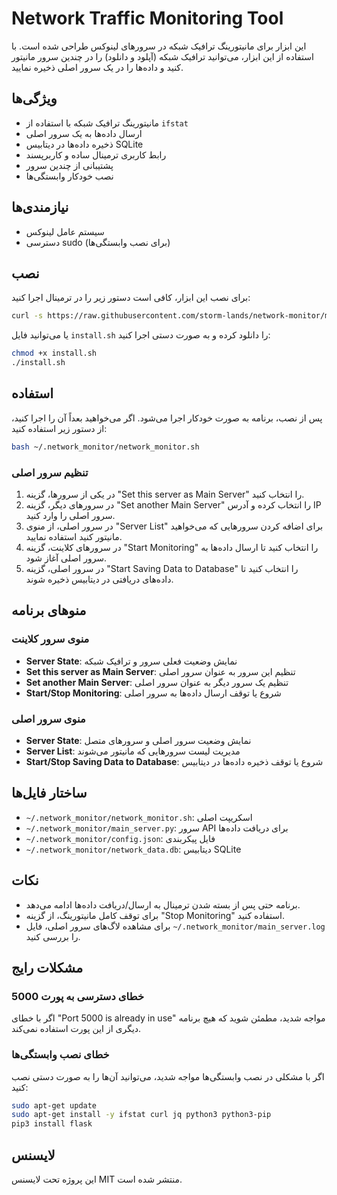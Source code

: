 # Network Traffic Monitoring Tool

این ابزار برای مانیتورینگ ترافیک شبکه در سرورهای لینوکس طراحی شده است. با استفاده از این ابزار، می‌توانید ترافیک شبکه (آپلود و دانلود) را در چندین سرور مانیتور کنید و داده‌ها را در یک سرور اصلی ذخیره نمایید.

## ویژگی‌ها

- مانیتورینگ ترافیک شبکه با استفاده از `ifstat`
- ارسال داده‌ها به یک سرور اصلی
- ذخیره داده‌ها در دیتابیس SQLite
- رابط کاربری ترمینال ساده و کاربرپسند
- پشتیبانی از چندین سرور
- نصب خودکار وابستگی‌ها

## نیازمندی‌ها

- سیستم عامل لینوکس
- دسترسی sudo (برای نصب وابستگی‌ها)

## نصب

برای نصب این ابزار، کافی است دستور زیر را در ترمینال اجرا کنید:

```bash
curl -s https://raw.githubusercontent.com/storm-lands/network-monitor/main/install.sh | bash
```

یا می‌توانید فایل `install.sh` را دانلود کرده و به صورت دستی اجرا کنید:

```bash
chmod +x install.sh
./install.sh
```

## استفاده

پس از نصب، برنامه به صورت خودکار اجرا می‌شود. اگر می‌خواهید بعداً آن را اجرا کنید، از دستور زیر استفاده کنید:

```bash
bash ~/.network_monitor/network_monitor.sh
```

### تنظیم سرور اصلی

1. در یکی از سرورها، گزینه "Set this server as Main Server" را انتخاب کنید.
2. در سرورهای دیگر، گزینه "Set another Main Server" را انتخاب کرده و آدرس IP سرور اصلی را وارد کنید.
3. در سرور اصلی، از منوی "Server List" برای اضافه کردن سرورهایی که می‌خواهید مانیتور کنید استفاده نمایید.
4. در سرورهای کلاینت، گزینه "Start Monitoring" را انتخاب کنید تا ارسال داده‌ها به سرور اصلی آغاز شود.
5. در سرور اصلی، گزینه "Start Saving Data to Database" را انتخاب کنید تا داده‌های دریافتی در دیتابیس ذخیره شوند.

## منوهای برنامه

### منوی سرور کلاینت

- **Server State**: نمایش وضعیت فعلی سرور و ترافیک شبکه
- **Set this server as Main Server**: تنظیم این سرور به عنوان سرور اصلی
- **Set another Main Server**: تنظیم یک سرور دیگر به عنوان سرور اصلی
- **Start/Stop Monitoring**: شروع یا توقف ارسال داده‌ها به سرور اصلی

### منوی سرور اصلی

- **Server State**: نمایش وضعیت سرور اصلی و سرورهای متصل
- **Server List**: مدیریت لیست سرورهایی که مانیتور می‌شوند
- **Start/Stop Saving Data to Database**: شروع یا توقف ذخیره داده‌ها در دیتابیس

## ساختار فایل‌ها

- `~/.network_monitor/network_monitor.sh`: اسکریپت اصلی
- `~/.network_monitor/main_server.py`: سرور API برای دریافت داده‌ها
- `~/.network_monitor/config.json`: فایل پیکربندی
- `~/.network_monitor/network_data.db`: دیتابیس SQLite

## نکات

- برنامه حتی پس از بسته شدن ترمینال به ارسال/دریافت داده‌ها ادامه می‌دهد.
- برای توقف کامل مانیتورینگ، از گزینه "Stop Monitoring" استفاده کنید.
- برای مشاهده لاگ‌های سرور اصلی، فایل `~/.network_monitor/main_server.log` را بررسی کنید.

## مشکلات رایج

### خطای دسترسی به پورت 5000

اگر با خطای "Port 5000 is already in use" مواجه شدید، مطمئن شوید که هیچ برنامه دیگری از این پورت استفاده نمی‌کند.

### خطای نصب وابستگی‌ها

اگر با مشکلی در نصب وابستگی‌ها مواجه شدید، می‌توانید آن‌ها را به صورت دستی نصب کنید:

```bash
sudo apt-get update
sudo apt-get install -y ifstat curl jq python3 python3-pip
pip3 install flask
```

## لایسنس

این پروژه تحت لایسنس MIT منتشر شده است.
